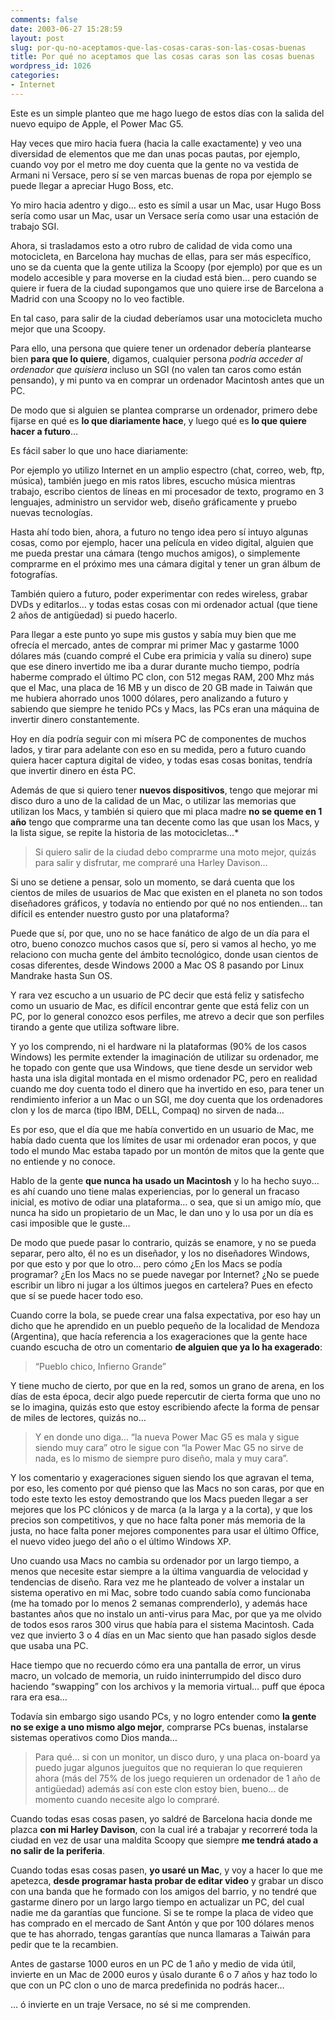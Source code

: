 ```yaml
---
comments: false
date: 2003-06-27 15:28:59
layout: post
slug: por-qu-no-aceptamos-que-las-cosas-caras-son-las-cosas-buenas
title: Por qué no aceptamos que las cosas caras son las cosas buenas
wordpress_id: 1026
categories:
- Internet
---
```


Este es un simple planteo que me hago luego de estos días con la salida del nuevo equipo de Apple, el Power Mac G5.





Hay veces que miro hacia fuera (hacia la calle exactamente) y veo una diversidad de elementos que me dan unas pocas pautas, por ejemplo, cuando voy por el metro me doy cuenta que la gente no va vestida de Armani ni Versace, pero sí se ven marcas buenas de ropa por ejemplo se puede llegar a apreciar Hugo Boss, etc.





Yo miro hacia adentro y digo… esto es símil a usar un Mac, usar Hugo Boss sería como usar un Mac, usar un Versace sería como usar una estación de trabajo SGI.





Ahora, si trasladamos esto a otro rubro de calidad de vida como una motocicleta, en Barcelona hay muchas de ellas, para ser más específico, uno se da cuenta que la gente utiliza la Scoopy (por ejemplo) por que es un modelo accesible y para moverse en la ciudad está bien… pero cuando se quiere ir fuera de la ciudad supongamos que uno quiere irse de Barcelona a Madrid con una Scoopy no lo veo factible.





En tal caso, para salir de la ciudad deberíamos usar una motocicleta mucho mejor que una Scoopy.





Para ello, una persona que quiere tener un ordenador debería plantearse bien **para que lo quiere**, digamos, cualquier persona _podría acceder al ordenador que quisiera_ incluso un SGI (no valen tan caros como están pensando), y mi punto va en comprar un ordenador Macintosh antes que un PC.





De modo que si alguien se plantea comprarse un ordenador, primero debe fijarse en qué es **lo que diariamente hace**, y luego qué es **lo que quiere hacer a futuro**…





Es fácil saber lo que uno hace diariamente:





Por ejemplo yo utilizo Internet en un amplio espectro (chat, correo, web, ftp, música), también juego en mis ratos libres, escucho música mientras trabajo, escribo cientos de líneas en mi procesador de texto, programo en 3 lenguajes, administro un servidor web, diseño gráficamente y pruebo nuevas tecnologías.





Hasta ahí todo bien, ahora, a futuro no tengo idea pero sí intuyo algunas cosas, como por ejemplo, hacer una película en video digital, alguien que me pueda prestar una cámara (tengo muchos amigos), o simplemente comprarme en el próximo mes una cámara digital y tener un gran álbum de fotografías.





También quiero a futuro, poder experimentar con redes wireless, grabar DVDs y editarlos… y todas estas cosas con mi ordenador actual (que tiene 2 años de antigüedad) si puedo hacerlo.





Para llegar a este punto yo supe mis gustos y sabía muy bien que me ofrecía el mercado, antes de comprar mi primer Mac y gastarme 1000 dólares más (cuando compré el Cube era primicia y valía su dinero) supe que ese dinero invertido me iba a durar durante mucho tiempo, podría haberme comprado el último PC clon, con 512 megas RAM, 200 Mhz más que el Mac, una placa de 16 MB y un disco de 20 GB made in Taiwán que me hubiera ahorrado unos 1000 dólares, pero analizando a futuro y sabiendo que siempre he tenido PCs y Macs, las PCs eran una máquina de invertir dinero constantemente.





Hoy en día podría seguir con mi mísera PC de componentes de muchos lados, y tirar para adelante con eso en su medida, pero a futuro cuando quiera hacer captura digital de video, y todas esas cosas bonitas, tendría que invertir dinero en ésta PC.





Además de que si quiero tener **nuevos dispositivos**, tengo que mejorar mi disco duro a uno de la calidad de un Mac, o utilizar las memorias que utilizan los Macs, y también si quiero que mi placa madre **no se queme en 1 año** tengo que comprarme una tan decente como las que usan los Macs, y la lista sigue, se repite la historia de las motocicletas…*





> 

> 
> Si quiero salir de la ciudad debo comprarme una moto mejor, quizás para salir y disfrutar, me compraré una Harley Davison…
> 
> 






Si uno se detiene a pensar, solo un momento, se dará cuenta que los cientos de miles de usuarios de Mac que existen en el planeta no son todos diseñadores gráficos, y todavía no entiendo por qué no nos entienden… tan difícil es entender nuestro gusto por una plataforma?





Puede que sí, por que, uno no se hace fanático de algo de un día para el otro, bueno conozco muchos casos que sí, pero si vamos al hecho, yo me relaciono con mucha gente del ámbito tecnológico, donde usan cientos de cosas diferentes, desde Windows 2000 a Mac OS 8 pasando por Linux Mandrake hasta Sun OS.





Y rara vez escucho a un usuario de PC decir que está feliz y satisfecho como un usuario de Mac, es difícil encontrar gente que está feliz con un PC, por lo general conozco esos perfiles, me atrevo a decir que son perfiles tirando a gente que utiliza software libre.





Y yo los comprendo, ni el hardware ni la plataformas (90% de los casos Windows) les permite extender la imaginación de utilizar su ordenador, me he topado con gente que usa Windows, que tiene desde un servidor web hasta una isla digital montada en el mismo ordenador PC, pero en realidad cuando me doy cuenta todo el dinero que ha invertido en eso, para tener un rendimiento inferior a un Mac o un SGI, me doy cuenta que los ordenadores clon y los de marca (tipo IBM, DELL, Compaq) no sirven de nada…





Es por eso, que el día que me había convertido en un usuario de Mac, me había dado cuenta que los límites de usar mi ordenador eran pocos, y que todo el mundo Mac estaba tapado por un montón de mitos que la gente que no entiende y no conoce.





Hablo de la gente **que nunca ha usado un Macintosh** y lo ha hecho suyo… es ahí cuando uno tiene malas experiencias, por lo general un fracaso inicial, es motivo de odiar una plataforma… o sea, que si un amigo mío, que nunca ha sido un propietario de un Mac, le dan uno y lo usa por un día es casi imposible que le guste…





De modo que puede pasar lo contrario, quizás se enamore, y no se pueda separar, pero alto, él no es un diseñador, y los no diseñadores Windows, por que esto y por que lo otro… pero cómo ¿En los Macs se podía programar? ¿En los Macs no se puede navegar por Internet? ¿No se puede escribir un libro ni jugar a los últimos juegos en cartelera? Pues en efecto que sí se puede hacer todo eso.





Cuando corre la bola, se puede crear una falsa expectativa, por eso hay un dicho que he aprendido en un pueblo pequeño de la localidad de Mendoza (Argentina), que hacía referencia a los exageraciones que la gente hace cuando escucha de otro un comentario **de alguien que ya lo ha exagerado**:





> 

> 
> “Pueblo chico, Infierno Grande”
> 
> 






Y tiene mucho de cierto, por que en la red, somos un grano de arena, en los días de esta época, decir algo puede repercutir de cierta forma que uno no se lo imagina, quizás esto que estoy escribiendo afecte la forma de pensar de miles de lectores, quizás no…





> 

> 
> Y en donde uno diga… “la nueva Power Mac G5 es mala y sigue siendo muy cara” otro le sigue con “la Power Mac G5 no sirve de nada, es lo mismo de siempre puro diseño, mala y muy cara”.
> 
> 






Y los comentario y exageraciones siguen siendo los que agravan el tema, por eso, les comento por qué pienso que las Macs no son caras, por que en todo este texto les estoy demostrando que los Macs pueden llegar a ser mejores que los PC clónicos y de marca (a la larga y a la corta), y que los precios son competitivos, y que no hace falta poner más memoria de la justa, no hace falta poner mejores componentes para usar el último Office, el nuevo video juego del año o el último Windows XP.





Uno cuando usa Macs no cambia su ordenador por un largo tiempo, a menos que necesite estar siempre a la última vanguardia de velocidad y tendencias de diseño. Rara vez me he planteado de volver a instalar un sistema operativo en mi Mac, sobre todo cuando sabía como funcionaba (me ha tomado por lo menos 2 semanas comprenderlo), y además hace bastantes años que no instalo un anti-virus para Mac, por que ya me olvido de todos esos raros 300 virus que había para el sistema Macintosh. Cada vez que invierto 3 o 4 días en un Mac siento que han pasado siglos desde que usaba una PC. 





Hace tiempo que no recuerdo cómo era una pantalla de error, un virus macro, un volcado de memoria, un ruido ininterrumpido del disco duro haciendo “swapping” con los archivos y la memoria virtual… puff que época rara era esa…





Todavía sin embargo sigo usando PCs, y no logro entender como **la gente no se exige a uno mismo algo mejor**, comprarse PCs buenas, instalarse sistemas operativos como Dios manda…





> 

> 
> Para qué… si con un monitor, un disco duro, y una placa on-board ya puedo jugar algunos jueguitos que no requieran lo que requieren ahora (más del 75% de los juego requieren un ordenador de 1 año de antigüedad) además así con este clon estoy bien, bueno… de momento cuando necesite algo lo compraré.
> 
> 






Cuando todas esas cosas pasen, yo saldré de Barcelona hacia donde me plazca **con mi Harley Davison**, con la cual iré a trabajar y recorreré toda la ciudad en vez de usar una maldita Scoopy que siempre **me tendrá atado a no salir de la periferia**.





Cuando todas esas cosas pasen, **yo usaré un Mac**, y voy a hacer lo que me apetezca, **desde programar hasta probar de editar video** y grabar un disco con una banda que he formado con los amigos del barrio, y no tendré que gastarme dinero por un largo largo tiempo en actualizar un PC, del cual nadie me da garantías que funcione. Si se te rompe la placa de video que has comprado en el mercado de Sant Antón y que por 100 dólares menos que te has ahorrado, tengas garantías que nunca llamaras a Taiwán para pedir que te la recambien.





Antes de gastarse 1000 euros en un PC de 1 año y medio de vida útil, invierte en un Mac de 2000 euros y úsalo durante 6 o 7 años y haz todo lo que con un PC clon o uno de marca predefinida no podrás hacer…





… ó invierte en un traje Versace, no sé si me comprenden.




 
